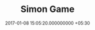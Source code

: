 ---
title: Simon Game
page_name: simon
short_description: A functional mockup of the Simon game
dest: https://mukilane.github.io/projects/frontend/simongame
color: blue-grey
tag:
- AngularJS
- Material Design
image: "/assets/projects/simon.png"
languages:
- AngularJS
- HTML
- CSS3
description: "Simon Game is a functional mockup of the original Simon toy.  It generates
  a random increasing sequence of colors which is  shown to the user and the user
  has to correctly press the  colors of the sequence to advance to the next updated
  sequence. \n When the user reaches 20 colors, the game completes. It will \nnotifiy
  if there is the sequence didn’t match for one time in  normal mode. In Strict mode,
  any mismatch will abort the game.\n"
features:
- Different sounds for each color/button press to aid user memory.
- Strict and Normal mode
date: 2017-01-08 15:05:20.000000000 +05:30
permalink: "/project/simon.html"
layout: project
---